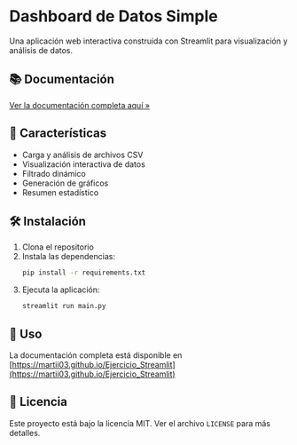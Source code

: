 # Dashboard de Datos Simple

Una aplicación web interactiva construida con Streamlit para visualización y análisis de datos.

## 📚 Documentación

[Ver la documentación completa aquí »](https://martii03.github.io/Ejercicio_Streamlit)

## 🚀 Características

- Carga y análisis de archivos CSV
- Visualización interactiva de datos
- Filtrado dinámico
- Generación de gráficos
- Resumen estadístico

## 🛠️ Instalación

1. Clona el repositorio
2. Instala las dependencias:
   ```bash
   pip install -r requirements.txt
   ```
3. Ejecuta la aplicación:
   ```bash
   streamlit run main.py
   ```

## 📖 Uso

La documentación completa está disponible en [https://martii03.github.io/Ejercicio_Streamlit](https://martii03.github.io/Ejercicio_Streamlit)

## 📄 Licencia

Este proyecto está bajo la licencia MIT. Ver el archivo `LICENSE` para más detalles. 